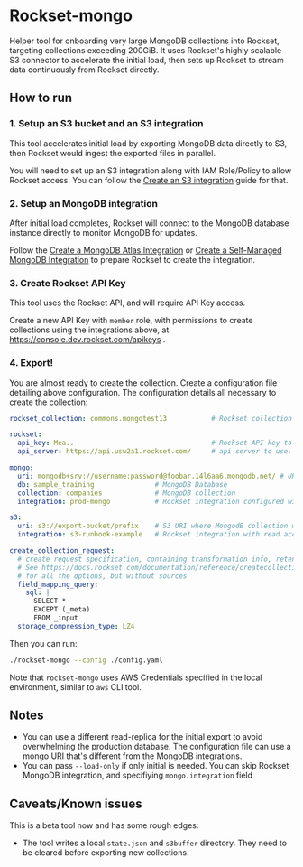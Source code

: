 # Rockset-mongo

Helper tool for onboarding very large MongoDB collections into Rockset, targeting collections exceeding 200GiB. It uses Rockset's highly scalable S3 connector to accelerate the initial load, then sets up Rockset to stream data continuously from Rockset directly.

## How to run

### 1. Setup an S3 bucket and an S3 integration

This tool accelerates initial load by exporting MongoDB data directly to S3, then Rockset would ingest the exported files in parallel.

You will need to set up an S3 integration along with IAM Role/Policy to allow Rockset access. You can follow the [Create an S3 integration](https://docs.rockset.com/documentation/docs/amazon-s3#create-an-s3-integration) guide for that.

### 2. Setup an MongoDB integration

After initial load completes, Rockset will connect to the MongoDB database instance directly to monitor MongoDB for updates.

Follow the [Create a MongoDB Atlas Integration](https://docs.rockset.com/documentation/docs/mongodb-atlas#create-a-mongodb-atlas-integration) or [Create a Self-Managed MongoDB Integration](https://docs.rockset.com/documentation/docs/mongodb-self-managed) to prepare Rockset to create the integration.

### 3. Create Rockset API Key

This tool uses the Rockset API, and will require API Key access.

Create a new API Key with `member` role, with permissions to create collections using the integrations above, at https://console.dev.rockset.com/apikeys .

### 4. Export!

You are almost ready to create the collection. Create a configuration file detailing above configuration. The configuration details all necessary to create the collection:

```yaml
rockset_collection: commons.mongotest13           # Rockset collection name

rockset:
  api_key: Mea..                                  # Rockset API key to use to create collection
  api_server: https://api.usw2a1.rockset.com/     # api server to use.

mongo:
  uri: mongodb+srv://username:password@foobar.14l6aa6.mongodb.net/ # URI for MongoDB collection
  db: sample_training               # MongoDB Database
  collection: companies				# MongoDB collection
  integration: prod-mongo           # Rockset integration configured with MongoDB credentials

s3:
  uri: s3://export-bucket/prefix    # S3 URI where MongodB collection will be exported to
  integration: s3-runbook-example   # Rockset integration with read access to the S3 path

create_collection_request:
  # create request specification, containing transformation info, retention, etc,
  # See https://docs.rockset.com/documentation/reference/createcollection
  # for all the options, but without sources
  field_mapping_query:
    sql: |
      SELECT *
      EXCEPT (_meta)
      FROM _input
  storage_compression_type: LZ4
```

Then you can run:

```bash
./rockset-mongo --config ./config.yaml
```

Note that `rockset-mongo` uses AWS Credentials specified in the local environment, similar to `aws` CLI tool.

## Notes

* You can use a different read-replica for the initial export to avoid overwhelming the production database. The configuration file can use a mongo URI that's different from the MongoDB integrations.
* You can pass `--load-only` if only initial is needed. You can skip Rockset MongoDB integration, and specifiying `mongo.integration` field

## Caveats/Known issues

This is a beta tool now and has some rough edges:

* The tool writes a local `state.json` and `s3buffer` directory. They need to be cleared before exporting new collections.